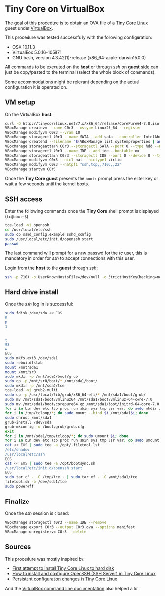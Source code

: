 # Tiny Core on VirtualBox

The goal of this procedure is to obtain an OVA file of a [Tiny Core Linux](http://tinycorelinux.net/) guest under [VirtualBox](https://www.virtualbox.org/).

This procedure was tested successfully with the following configuration:

- OSX 10.11.3
- VirtualBox 5.0.16-105871
- GNU bash, version 4.3.42(1)-release (x86\_64-apple-darwin15.0.0)

All commands to be executed on the **host** or through *ssh* on **guest** side can just be copy/pasted to the terminal (select the whole block of commands).

Some accommodations might be relevant depending on the actual configuration it is operated on.

## VM setup

On the VirtualBox **host**:
```bash
curl -O http://tinycorelinux.net/7.x/x86_64/release/CorePure64-7.0.iso
VBoxManage createvm --name C0r3 --ostype Linux26_64 --register
VBoxManage modifyvm C0r3 --vram 10
VBoxManage storagectl C0r3 --name SATA --add sata --controller IntelAhci --portcount 1 --bootable on
VBoxManage createhd --filename "$(VBoxManage list systemproperties | awk -F ': +' '/^Default machine folder/{print $2}')/C0r3/C0r3.vdi" --size 512
VBoxManage storageattach C0r3 --storagectl SATA --port 0 --type hdd --medium "$(VBoxManage list systemproperties | awk -F ': +' '/^Default machine folder/{print $2}')/C0r3/C0r3.vdi"
VBoxManage storagectl C0r3 --name IDE --add ide --bootable on
VBoxManage storageattach C0r3 --storagectl IDE --port 0 --device 0 --type dvddrive --medium CorePure64-7.0.iso
VBoxManage modifyvm C0r3 --nic1 nat --nictype1 virtio
VBoxManage modifyvm C0r3 --natpf1 "ssh,tcp,,7103,,22"
VBoxManage startvm C0r3
```

Once the **Tiny Core guest** presents the `boot:` prompt press the enter key or wait a few seconds until the kernel boots.

## SSH access

Enter the following commands once the **Tiny Core** shell prompt is displayed (`tc@box:~$`)
```sh
tce-load -wi openssh
cd /usr/local/etc/ssh
sudo cp sshd_config.example sshd_config
sudo /usr/local/etc/init.d/openssh start
passwd
```
The last command will prompt for a new passwd for the *tc* user, this is mandatory in order for *ssh* to accept connections with this user.

Login from the **host** to the **guest** through *ssh*:
```bash
ssh -p 7103 -o UserKnownHostsFile=/dev/null -o StrictHostKeyChecking=no tc@127.0.0.1
```

## Hard drive install

Once the *ssh* log in is successful:
```sh
sudo fdisk /dev/sda << EOS
n
p
1


t
83
w
EOS
sudo mkfs.ext3 /dev/sda1
sudo rebuildfstab
mount /mnt/sda1
mount /mnt/sr0
sudo mkdir -p /mnt/sda1/boot/grub
sudo cp -p /mnt/sr0/boot/* /mnt/sda1/boot/
sudo mkdir -p /mnt/sda1/tce
tce-load -wi grub2-multi
sudo cp -p /usr/local/lib/grub/x86_64-efi/* /mnt/sda1/boot/grub/
sudo mv /mnt/sda1/boot/vmlinuz64 /mnt/sda1/boot/vmlinuz-64-core-7.0
sudo mv /mnt/sda1/boot/corepure64.gz /mnt/sda1/boot/initrd-64-core-7.0.gz
for i in bin dev etc lib proc run sbin sys tmp usr var; do sudo mkdir /mnt/sda1/$i; sudo mount --bind /$i /mnt/sda1/$i; done
for i in /tmp/tcloop/*; do sudo mount --bind $i /mnt/sda1$i; done
sudo chroot /mnt/sda1
grub-install /dev/sda
grub-mkconfig -o /boot/grub/grub.cfg
exit
for i in /mnt/sda1/tmp/tcloop/*; do sudo umount $i; done
for i in bin dev etc lib proc run sbin sys tmp usr var; do sudo umount /mnt/sda1/$i; sudo rmdir /mnt/sda1/$i; done
cat << EOS | sudo tee -a /opt/.filetool.lst
/etc/shadow
/usr/local/etc/ssh
EOS
cat << EOS | sudo tee -a /opt/bootsync.sh
/usr/local/etc/init.d/openssh start
EOS
sudo tar cf - -C /tmp/tce . | sudo tar xf - -C /mnt/sda1/tce
filetool.sh -b /dev/sda1/tce
sudo poweroff
```

## Finalize

Once the *ssh* session is closed:
```bash
VBoxManage storagectl C0r3 --name IDE --remove
VBoxManage export C0r3 --output C0r3.ova --options manifest
VBoxManage unregistervm C0r3 --delete
```

## Sources

This procedure was mostly inspired by:

- [First attempt to install Tiny Core Linux to hard disk](https://firewallengineer.wordpress.com/2013/07/30/first-attempt-to-install-tiny-core-linux-to-hard-disk/)
- [How to install and configure OpenSSH (SSH Server) in Tiny Core Linux](https://firewallengineer.wordpress.com/2012/04/01/how-to-install-and-configure-openssh-ssh-server-in-tiny-core-linux/)
- [Persistent configuration changes in Tiny Core Linux](http://www.brianlinkletter.com/persistent-configuration-changes-in-tinycore-linux/)

And the [VirtualBox command line documentation](https://www.virtualbox.org/manual/ch08.html) also helped a lot.
